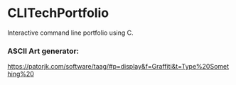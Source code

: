 # CLITechPortfolio
Interactive command line portfolio using C.
### ASCII Art generator:
https://patorjk.com/software/taag/#p=display&f=Graffiti&t=Type%20Something%20
